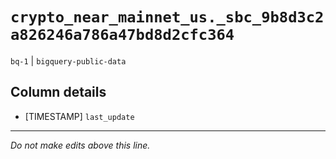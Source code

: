 # `crypto_near_mainnet_us._sbc_9b8d3c2a826246a786a47bd8d2cfc364`
`bq-1` | `bigquery-public-data`

## Column details
* [TIMESTAMP] `last_update`

-------------------------------------------------------------------------------
*Do not make edits above this line.*
